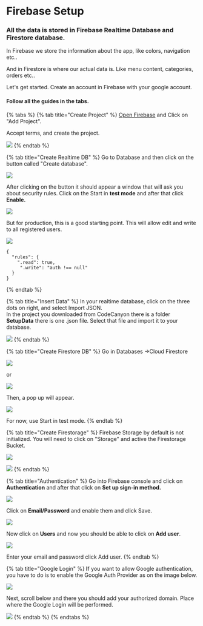 # Firebase Setup

### All the data is stored in Firebase  Realtime Database and Firestore database.

In Firebase we store the information about the app, like colors, navigation etc..

And in Firestore is where our actual data is. Like menu content, categories, orders etc..

Let's get started. Create an account in Firebase with your google account.

#### Follow all the guides in the tabs. 

{% tabs %}
{% tab title="Create Project" %}
[Open Firebase](https://firebase.google.com) and Click on "Add Project". 

Accept terms, and create the project.

![](../.gitbook/assets/orqmie1lc2wwzkqkwpmaij8a5uz1lewsicncvyru%20%2814%29.png)
{% endtab %}

{% tab title="Create Realtime DB" %}
Go to Database and then click on the button called "Create database".

![](../.gitbook/assets/orqmie1lc2wwzkqkwpmaij8a5uz1lewsicncvyru%20%2816%29.png)

After clicking on the button it should appear a window that will ask you about security rules. Click on the Start in **test mode** and after that click **Enable.**

![](../.gitbook/assets/orqmie1lc2wwzkqkwpmaij8a5uz1lewsicncvyru%20%2811%29.png)

But for production, this is a good starting point. This will allow edit and write to all registered users.

![](../.gitbook/assets/orqmie1lc2wwzkqkwpmaij8a5uz1lewsicncvyru%20%2812%29.png)

```text
{  
  "rules": {  
    ".read": true,  
     ".write": "auth !== null"  
  }  
} 
```
{% endtab %}

{% tab title="Insert Data" %}
In your realtime database, click on the three dots on right, and select Import JSON.  
In the project you downloaded from CodeCanyon there is a folder **SetupData** there is one .json file. Select that file and import it to your database.

![](../.gitbook/assets/import_json.png)
{% endtab %}

{% tab title="Create Firestore DB" %}
Go in Databases -&gt;Cloud Firestore

![](../.gitbook/assets/orqmie1lc2wwzkqkwpmaij8a5uz1lewsicncvyru%20%282%29.png)

or

![](../.gitbook/assets/orqmie1lc2wwzkqkwpmaij8a5uz1lewsicncvyru%20%284%29.png)

Then, a pop up will appear.

![](../.gitbook/assets/orqmie1lc2wwzkqkwpmaij8a5uz1lewsicncvyru%20%2813%29.png)

For now, use Start in test mode.
{% endtab %}

{% tab title="Create Firestorage" %}
Firebase Storage by default is not initialized. You will need to click on "Storage" and active the Firestorage Bucket.

![](../.gitbook/assets/orqmie1lc2wwzkqkwpmaij8a5uz1lewsicncvyru%20%289%29.png)

![](../.gitbook/assets/orqmie1lc2wwzkqkwpmaij8a5uz1lewsicncvyru.png)
{% endtab %}

{% tab title="Authentication" %}
Go into Firebase console and click on **Authentication** and after that click on **Set up sign-in method.**

![](../.gitbook/assets/orqmie1lc2wwzkqkwpmaij8a5uz1lewsicncvyru%20%287%29.png)

Click on **Email/Password** and enable them and click Save.

![](../.gitbook/assets/orqmie1lc2wwzkqkwpmaij8a5uz1lewsicncvyru%20%288%29.png)

Now click on **Users** and now you should be able to click on **Add user**.

![](../.gitbook/assets/orqmie1lc2wwzkqkwpmaij8a5uz1lewsicncvyru%20%2810%29.png)

Enter your email and password click Add user.
{% endtab %}

{% tab title="Google Login" %}
**I**f you want to allow Google authentication, you have to do is to enable the Google Auth Provider as on the image below.

![](../.gitbook/assets/orqmie1lc2wwzkqkwpmaij8a5uz1lewsicncvyru%20%286%29.png)

Next, scroll below and there you should add your authorized domain. Place where the Google Login will be performed.

![](../.gitbook/assets/orqmie1lc2wwzkqkwpmaij8a5uz1lewsicncvyru%20%2817%29.png)
{% endtab %}
{% endtabs %}







